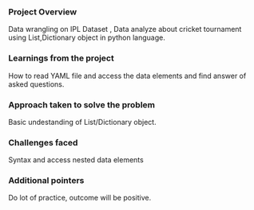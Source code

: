### Project Overview

 Data wrangling on IPL Dataset , Data analyze about cricket tournament using List,Dictionary object in python language.


### Learnings from the project

 How to read YAML file and access the data elements and find answer of asked questions.


### Approach taken to solve the problem

 Basic undestanding of List/Dictionary object.


### Challenges faced

 Syntax and access nested data elements


### Additional pointers

 Do lot of practice, outcome will be positive.


